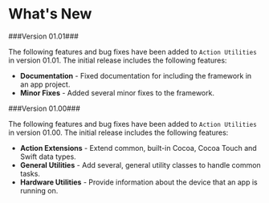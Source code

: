 # What's New

###Version 01.01###

The following features and bug fixes have been added to `Action Utilities` in version 01.01. The initial release includes the following features:

* **Documentation** - Fixed documentation for including the framework in an app project.
* **Minor Fixes** - Added several minor fixes to the framework.

###Version 01.00###

The following features and bug fixes have been added to `Action Utilities` in version 01.00. The initial release includes the following features:

* **Action Extensions** - Extend common, built-in Cocoa, Cocoa Touch and Swift data types.
* **General Utilities** - Add several, general utility classes to handle common tasks.
* **Hardware Utilities** - Provide information about the device that an app is running on.
